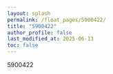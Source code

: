 ```yaml
---
layout: splash
permalink: /float_pages/5900422/
title: "5900422"
author_profile: false
last_modified_at: 2025-06-13
toc: false
---
```

 
5900422
